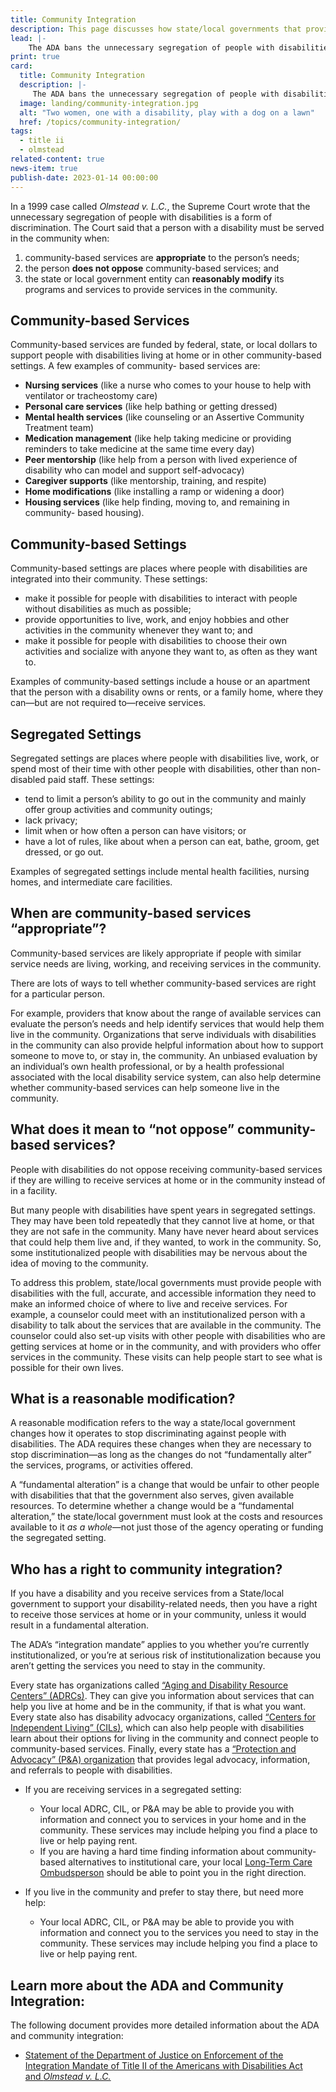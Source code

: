 ```yaml
---
title: Community Integration
description: This page discusses how state/local governments that provide services to people with disabilities must offer those services in people’s homes and communities—not just in institutions.
lead: |-
    The ADA bans the unnecessary segregation of people with disabilities in a regulation called “the integration mandate.” As a result, State and local governments that provide services to people with disabilities must offer those services in people’s homes and communities—not just in institutions.
print: true
card:
  title: Community Integration
  description: |-
     The ADA bans the unnecessary segregation of people with disabilities in a regulation called “the integration mandate.” State and local governments must offer services to people with disabilities in home and community settings. 
  image: landing/community-integration.jpg
  alt: "Two women, one with a disability, play with a dog on a lawn"
  href: /topics/community-integration/
tags:
  - title ii
  - olmstead
related-content: true
news-item: true
publish-date: 2023-01-14 00:00:00
---
```

In a 1999 case called *Olmstead v. L.C.*, the Supreme Court wrote that the unnecessary
segregation of people with disabilities is a form of discrimination. The Court said that a person
with a disability must be served in the community when:  
1. community-based services are **appropriate** to the person’s needs;  
2. the person **does not oppose** community-based services; and  
3. the state or local government entity can **reasonably modify** its programs and services to
provide services in the community.  

## Community-based Services  

Community-based services are funded by federal, state, or local dollars to support people with
disabilities living at home or in other community-based settings. A few examples of community-
based services are:  

- **Nursing services** (like a nurse who comes to your house to help with ventilator or
tracheostomy care)
- **Personal care services** (like help bathing or getting dressed)
- **Mental health services** (like counseling or an Assertive Community Treatment
team)
- **Medication management** (like help taking medicine or providing reminders to
take medicine at the same time every day)
- **Peer mentorship** (like help from a person with lived experience of disability who
can model and support self-advocacy)
- **Caregiver supports** (like mentorship, training, and respite)
- **Home modifications** (like installing a ramp or widening a door)
- **Housing services** (like help finding, moving to, and remaining in community-
based housing).  

## Community-based Settings  

Community-based settings are places where people with disabilities are integrated into their community. These settings:  
- make it possible for people with disabilities to interact with people without disabilities as
much as possible;  
- provide opportunities to live, work, and enjoy hobbies and other activities in the
community whenever they want to; and  
- make it possible for people with disabilities to choose their own activities and socialize
with anyone they want to, as often as they want to.  

Examples of community-based settings include a house or an apartment that the person with a
disability owns or rents, or a family home, where they can—but are not required to—receive
services.  

## Segregated Settings  

Segregated settings are places where people with disabilities live, work, or spend most of their
time with other people with disabilities, other than non-disabled paid staff. These settings:  
- tend to limit a person’s ability to go out in the community and mainly offer group
activities and community outings;  
- lack privacy;  
- limit when or how often a person can have visitors; or  
- have a lot of rules, like about when a person can eat, bathe, groom, get dressed, or go out.  

Examples of segregated settings include mental health facilities, nursing homes, and intermediate
care facilities.  

## When are community-based services “appropriate”?  

Community-based services are likely appropriate if people with similar service needs are living,
working, and receiving services in the community.  

There are lots of ways to tell whether community-based services are right for a particular person.  

For example, providers that know about the range of available services can evaluate the person’s
needs and help identify services that would help them live in the community. Organizations that
serve individuals with disabilities in the community can also provide helpful information about
how to support someone to move to, or stay in, the community. An unbiased evaluation by an
individual’s own health professional, or by a health professional associated with the local
disability service system, can also help determine whether community-based services can help
someone live in the community.  

## What does it mean to “not oppose” community-based services?  

People with disabilities do not oppose receiving community-based services if they are willing to
receive services at home or in the community instead of in a facility.  

But many people with disabilities have spent years in segregated settings. They may have been
told repeatedly that they cannot live at home, or that they are not safe in the community. Many
have never heard about services that could help them live and, if they wanted, to work in the
community. So, some institutionalized people with disabilities may be nervous about the idea of
moving to the community.  

To address this problem, state/local governments must provide people with disabilities with the
full, accurate, and accessible information they need to make an informed choice of where to live
and receive services. For example, a counselor could meet with an institutionalized person with a
disability to talk about the services that are available in the community. The counselor could also
set-up visits with other people with disabilities who are getting services at home or in the
community, and with providers who offer services in the community. These visits can help
people start to see what is possible for their own lives.  

## What is a reasonable modification?  

A reasonable modification refers to the way a state/local government changes how it operates to
stop discriminating against people with disabilities. The ADA requires these changes when they
are necessary to stop discrimination—as long as the changes do not “fundamentally alter” the
services, programs, or activities offered.  

A “fundamental alteration” is a change that would be unfair to other people with disabilities that
that the government also serves, given available resources. To determine whether a change
would be a “fundamental alteration,” the state/local government must look at the costs and
resources available to it *as a whole*—not just those of the agency operating or funding the
segregated setting.  

## Who has a right to community integration?  

If you have a disability and you receive services from a State/local government to support your
disability-related needs, then you have a right to receive those services at home or in your
community, unless it would result in a fundamental alteration.  

The ADA’s “integration mandate” applies to you whether you’re currently institutionalized, or
you’re at serious risk of institutionalization because you aren’t getting the services you need to
stay in the community.  

Every state has organizations called [“Aging and Disability Resource Centers” (ADRCs)](https://acl.gov/programs/aging-and-disability-networks/aging-and-disability-resource-centers). They
can give you information about services that can help you live at home and be in the community,
if that is what you want. Every state also has disability advocacy organizations, called [“Centers
for Independent Living” (CILs)](https://acl.gov/programs/aging-and-disability-networks/centers-independent-living), which can also help people with disabilities learn about their options for living in the community and connect people to community-based services. Finally, every state has a [“Protection and Advocacy” (P&amp;A) organization](https://acl.gov/programs/aging-and-disability-networks/state-protection-advocacy-systems) that provides legal advocacy, information, and referrals to people with disabilities.

- If you are receiving services in a segregated setting:  

  - Your local ADRC, CIL, or P&amp;A may be able to provide you with information and
connect you to services in your home and in the community. These services may
include helping you find a place to live or help paying rent.  
  - If you are having a hard time finding information about community-based
alternatives to institutional care, your local [Long-Term Care Ombudsperson](https://acl.gov/programs/Protecting-Rights-and-Preventing-Abuse/Long-term-Care-Ombudsman-Program)
should be able to point you in the right direction.  

- If you live in the community and prefer to stay there, but need more help:  

  - Your local ADRC, CIL, or P&amp;A may be able to provide you with information and
connect you to the services you need to stay in the community. These services
may include helping you find a place to live or help paying rent.  

## Learn more about the ADA and Community Integration:  

The following document provides more detailed information about the ADA and community
integration:  
- [Statement of the Department of Justice on Enforcement of the Integration Mandate of
Title II of the Americans with Disabilities Act and *Olmstead v. L.C.*](https://archive.ada.gov/olmstead/q&a_olmstead.htm)